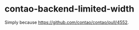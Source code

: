 contao-backend-limited-width
============================
Simply because https://github.com/contao/contao/pull/4552.
